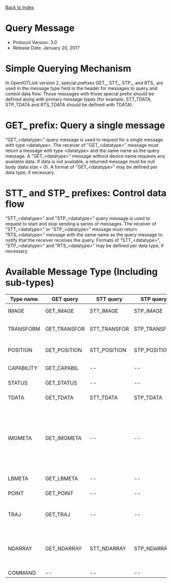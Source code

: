 [Back to Index](/Documents/Protocol/index.md)

Query Message
=============

- Protocol Version: 3.0
- Release Date: January 20, 2017

Simple Querying Mechanism
=========================

In OpenIGTLink version 2, special prefixes GET_, STT_, STP_, and RTS_ are used in the message type field in the header for messages to query and control data flow. Those messages with those special prefix should be defined along with primary message types (for example, STT_TDATA, STP_TDATA and RTS_TDATA should be defined with TDATA).

GET_ prefix: Query a single message
===================================

"GET_&lt;datatype&gt;" query message is used to request for a single message with type &lt;datatype&gt;. The receiver of "GET_&lt;datatype&gt;" message must return a message with type &lt;datatype&gt; and the same name as the query message. A "GET_&lt;datatype&gt;" message without device name requests any available data. If data is not available, a returned message must be null body (data size = 0). A format of "GET_&lt;datatype&gt;" may be defined per data type, if necessary.

STT_ and STP_ prefixes: Control data flow
=========================================

"STT_&lt;datatype&gt;" and "STP_&lt;datatype&gt;" query message is used to request to start and stop sending a series of messages. The receiver of "STT_&lt;datatype&gt;" or "STP_&lt;datatype&gt;" message must return "RTS_&lt;datatype&gt;" message with the same name as the query message to notify that the receiver receives the query. Formats of "STT_&lt;datatype&gt;", "STP_&lt;datatype&gt;" and "RTS_&lt;datatype&gt;" may be defined per data type, if necessary.

Available Message Type (Including sub-types)
============================================

Type name | GET query   | STT query   | STP query   | RTS message  | Description
----------|-------------|-------------|-------------|--------------|--------------------------------------
IMAGE     | GET_IMAGE   | STT_IMAGE   | STP_IMAGE   | RTS_IMAGE    | 2D/3D image data
TRANSFORM | GET_TRANSFOR| STT_TRANSFOR| STP_TRANSFOR| RTS_TRANSFOR | Affine transform data.
POSITION  | GET_POSITION| STT_POSITION| STP_POSITION| RTS_POSITION | Position and orientation (quaternion)
CAPABILITY| GET_CAPABIL | --          | --          | RTS_CAPABIL  | Points or fiducials.
STATUS    | GET_STATUS  | --          | --          | RTS_STATUS   | Device status
TDATA     | GET_TDATA   | STT_TDATA   | STP_TDATA   | RTS_TDATA    | Tracking data
IMGMETA   | GET_IMGMETA | --          | --          | RTS_IMGMETA  | List of image meta data including patient name, ID (medical record number), size, etc.
LBMETA    | GET_LBMETA  | --          | --          | RTS_LBMETA   | List of label meta data.
POINT     | GET_POINT   | --          | --          | RTS_POINT    | Points or fiducials.
TRAJ      | GET_TRAJ    | --          | --          | RTS_TRAJ     | Trajectory data (needle path etc.)
NDARRAY   | GET_NDARRAY | STT_NDARRAY | STP_NDARRAY | RTS_NDARRAY  | Associative array to transfer a set of values with key names.
COMMAND   | --          | --          | --          | RTS_COMMAND  | Command


